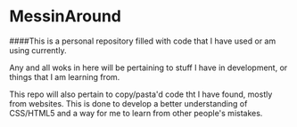 MessinAround
============

####This is a personal repository filled with code that I have used or am using currently. 

Any and all woks in here will be pertaining to stuff I have in development, or things that I am learning from.

This repo will also pertain to copy/pasta'd code tht I have found, mostly from websites. This is done to develop a better understanding of CSS/HTML5 and a way for me to learn from other people's mistakes.
